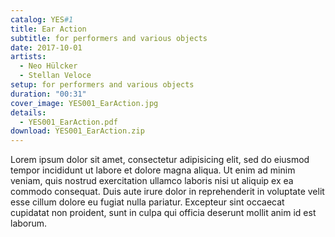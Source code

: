 ```yaml
---
catalog: YES#1
title: Ear Action
subtitle: for performers and various objects
date: 2017-10-01
artists:
  - Neo Hülcker
  - Stellan Veloce
setup: for performers and various objects
duration: "00:31"
cover_image: YES001_EarAction.jpg
details:
  - YES001_EarAction.pdf
download: YES001_EarAction.zip
---
```

Lorem ipsum dolor sit amet, consectetur adipisicing elit, sed do eiusmod tempor incididunt ut labore et dolore magna aliqua. Ut enim ad minim veniam, quis nostrud exercitation ullamco laboris nisi ut aliquip ex ea commodo consequat. Duis aute irure dolor in reprehenderit in voluptate velit esse cillum dolore eu fugiat nulla pariatur. Excepteur sint occaecat cupidatat non proident, sunt in culpa qui officia deserunt mollit anim id est laborum.
